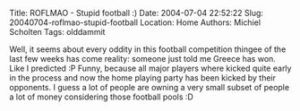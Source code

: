 Title: ROFLMAO - Stupid football :)
Date: 2004-07-04 22:52:22
Slug: 20040704-roflmao-stupid-football
Location: Home
Authors: Michiel Scholten
Tags: olddammit

<p>Well, it seems about every oddity in this football competition thingee of the last few weeks has come reality: someone just told me Greece has won. Like I predicted :P Funny, because all major players where kicked quite early in the process and now the home playing party has been kicked by their opponents. I guess a lot of people are owning a very small subset of people a lot of money considering those football pools :D</p>